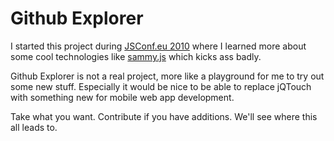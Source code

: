 Github Explorer
===============

I started this project during [JSConf.eu 2010](http://jsconf.eu/2010) where I learned more about some cool technologies like [sammy.js](http://github.com/quirkey/sammy) which kicks ass badly.

Github Explorer is not a real project, more like a playground for me to try out some new stuff. Especially it would be nice to be able to replace jQTouch with something new for mobile web app development.

Take what you want. Contribute if you have additions. We'll see where this all leads to.
